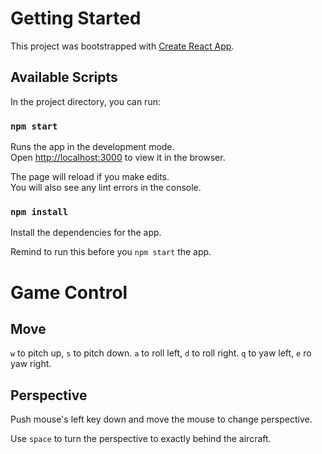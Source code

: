 # Getting Started

This project was bootstrapped with [Create React App](https://github.com/facebook/create-react-app).

## Available Scripts

In the project directory, you can run:

### `npm start`

Runs the app in the development mode.\
Open [http://localhost:3000](http://localhost:3000) to view it in the browser.

The page will reload if you make edits.\
You will also see any lint errors in the console.

### `npm install`

Install the dependencies for the app.

Remind to run this before you `npm start` the app. 

# Game Control

## Move

`w` to pitch up, `s` to pitch down. 
`a` to roll left, `d` to roll right.
`q` to yaw left, `e` ro yaw right.

## Perspective

Push mouse's left key down and move the mouse to change perspective.

Use `space` to turn the perspective to exactly behind the aircraft.  